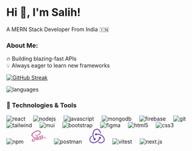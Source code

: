 <!---
salih-kv/salih-kv is a ✨ special ✨ repository because its `README.md` (this file) appears on your GitHub profile.
You can click the Preview link to take a look at your changes.
--->

<h1>Hi 👋, I'm Salih!</h1>
A MERN Stack Developer From India 🇮🇳

###

### About Me:
<p align="left">
🔥 Building blazing-fast APIs <br>
💡 Always eager to learn new frameworks
</p>


<div>
  
[![GitHub Streak](https://github-readme-streak-stats.herokuapp.com?user=salih-kv&theme=github-dark&mode=weekly)](https://git.io/streak-stats)
</div>

<div>
  <img src="https://github-readme-stats.vercel.app/api/top-langs?username=salih-kv&show_icons=true&locale=en&layout=compact&theme=transparent&border_color=38d353" alt="languages" />
</div>

### 🔧 Technologies & Tools
<div align="left">
  <img src="https://cdn.jsdelivr.net/gh/devicons/devicon/icons/react/react-original.svg" height="40" alt="react"  />
  <img width="12" />
  <img src="https://cdn.jsdelivr.net/gh/devicons/devicon/icons/nodejs/nodejs-original.svg" height="40" alt="nodejs"  />
  <img width="12" />
  <img src="https://cdn.jsdelivr.net/gh/devicons/devicon/icons/javascript/javascript-original.svg" height="40" alt="javascript"  />
  <img width="12" />
  <img src="https://cdn.jsdelivr.net/gh/devicons/devicon/icons/mongodb/mongodb-original.svg" height="40" alt="mongodb"  />
  <img width="12" />
  <img src="https://www.vectorlogo.zone/logos/firebase/firebase-icon.svg" height="40" alt="firebase"  />
  <img width="12" />
  <img src="https://cdn.jsdelivr.net/gh/devicons/devicon/icons/git/git-original.svg" height="40" alt="git"  />
  <img width="12" />
  <img src="https://www.vectorlogo.zone/logos/tailwindcss/tailwindcss-icon.svg" height="40" alt="tailwind"  />
  <img width="12" />
  <img src="https://cdn.worldvectorlogo.com/logos/material-ui-1.svg" height="40" alt="mui"  />
  <img width="12" />
  <img src="https://cdn.jsdelivr.net/gh/devicons/devicon/icons/bootstrap/bootstrap-original.svg" height="40" alt="bootstrap"  />
  <img width="12" />
  <img src="https://cdn.jsdelivr.net/gh/devicons/devicon/icons/figma/figma-original.svg" height="40" alt="figma"  />
  <img width="12" />
  <img src="https://cdn.jsdelivr.net/gh/devicons/devicon/icons/html5/html5-original.svg" height="40" alt="html5"  />
  <img width="12" />
  <img src="https://cdn.jsdelivr.net/gh/devicons/devicon/icons/css3/css3-original.svg" height="40" alt="css3"  />
  <img width="12" />
  <img src="https://cdn.jsdelivr.net/gh/devicons/devicon/icons/npm/npm-original-wordmark.svg" height="40" alt="npm"  />
  <img width="12" />
  <img src="https://raw.githubusercontent.com/devicons/devicon/master/icons/sass/sass-original.svg" height="40" alt="sass"  />
  <img width="12" />
  <img src="https://www.vectorlogo.zone/logos/getpostman/getpostman-icon.svg" height="40" alt="postman"  />
  <img width="12" />
  <img src="https://raw.githubusercontent.com/devicons/devicon/master/icons/redux/redux-original.svg" height="40" alt="redux"  />
  <img width="12" />
  <img src="https://vitest.dev/logo-shadow.svg" height="40" alt="vitest"  />
  <img width="12" />
  <img src="https://www.drupal.org/files/project-images/nextjs-icon-dark-background.png" height="40" alt="next.js"  />
</div>

<!---
<div align="left">
  <img src="https://raw.githubusercontent.com/devicons/devicon/master/icons/photoshop/photoshop-line.svg" height="40" alt="photoshop"  />
  <img width="12" />
  <img src="https://www.vectorlogo.zone/logos/adobe_illustrator/adobe_illustrator-icon.svg" height="40" alt="illustrator"  />
  <img width="12" />
</div>
--->

<!---
## 📫 Let's Connect

If you'd like to collaborate on a project, have a question, or just want to chat, feel free to reach out to me:

- LinkedIn: [Your LinkedIn Profile](https://www.linkedin.com/in/yourprofile/)
- Email: your.email@example.com
--->



